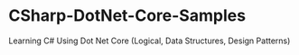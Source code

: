 # CSharp-DotNet-Core-Samples
Learning C# Using Dot Net Core (Logical, Data Structures, Design Patterns)
